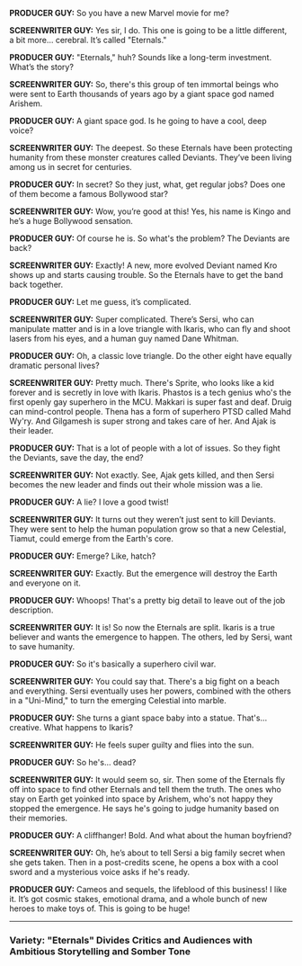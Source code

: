 **PRODUCER GUY:** So you have a new Marvel movie for me?

**SCREENWRITER GUY:** Yes sir, I do. This one is going to be a little different, a bit more… cerebral. It’s called "Eternals."

**PRODUCER GUY:** "Eternals," huh? Sounds like a long-term investment. What’s the story?

**SCREENWRITER GUY:** So, there's this group of ten immortal beings who were sent to Earth thousands of years ago by a giant space god named Arishem.

**PRODUCER GUY:** A giant space god. Is he going to have a cool, deep voice?

**SCREENWRITER GUY:** The deepest. So these Eternals have been protecting humanity from these monster creatures called Deviants. They’ve been living among us in secret for centuries.

**PRODUCER GUY:** In secret? So they just, what, get regular jobs? Does one of them become a famous Bollywood star?

**SCREENWRITER GUY:** Wow, you’re good at this! Yes, his name is Kingo and he’s a huge Bollywood sensation.

**PRODUCER GUY:** Of course he is. So what's the problem? The Deviants are back?

**SCREENWRITER GUY:** Exactly! A new, more evolved Deviant named Kro shows up and starts causing trouble. So the Eternals have to get the band back together.

**PRODUCER GUY:** Let me guess, it’s complicated.

**SCREENWRITER GUY:** Super complicated. There’s Sersi, who can manipulate matter and is in a love triangle with Ikaris, who can fly and shoot lasers from his eyes, and a human guy named Dane Whitman.

**PRODUCER GUY:** Oh, a classic love triangle. Do the other eight have equally dramatic personal lives?

**SCREENWRITER GUY:** Pretty much. There's Sprite, who looks like a kid forever and is secretly in love with Ikaris. Phastos is a tech genius who's the first openly gay superhero in the MCU. Makkari is super fast and deaf. Druig can mind-control people. Thena has a form of superhero PTSD called Mahd Wy'ry. And Gilgamesh is super strong and takes care of her. And Ajak is their leader.

**PRODUCER GUY:** That is a lot of people with a lot of issues. So they fight the Deviants, save the day, the end?

**SCREENWRITER GUY:** Not exactly. See, Ajak gets killed, and then Sersi becomes the new leader and finds out their whole mission was a lie.

**PRODUCER GUY:** A lie? I love a good twist!

**SCREENWRITER GUY:** It turns out they weren’t just sent to kill Deviants. They were sent to help the human population grow so that a new Celestial, Tiamut, could emerge from the Earth's core.

**PRODUCER GUY:** Emerge? Like, hatch?

**SCREENWRITER GUY:** Exactly. But the emergence will destroy the Earth and everyone on it.

**PRODUCER GUY:** Whoops! That's a pretty big detail to leave out of the job description.

**SCREENWRITER GUY:** It is! So now the Eternals are split. Ikaris is a true believer and wants the emergence to happen. The others, led by Sersi, want to save humanity.

**PRODUCER GUY:** So it's basically a superhero civil war.

**SCREENWRITER GUY:** You could say that. There's a big fight on a beach and everything. Sersi eventually uses her powers, combined with the others in a "Uni-Mind," to turn the emerging Celestial into marble.

**PRODUCER GUY:** She turns a giant space baby into a statue. That's... creative. What happens to Ikaris?

**SCREENWRITER GUY:** He feels super guilty and flies into the sun.

**PRODUCER GUY:** So he's... dead?

**SCREENWRITER GUY:** It would seem so, sir. Then some of the Eternals fly off into space to find other Eternals and tell them the truth. The ones who stay on Earth get yoinked into space by Arishem, who's not happy they stopped the emergence. He says he's going to judge humanity based on their memories.

**PRODUCER GUY:** A cliffhanger! Bold. And what about the human boyfriend?

**SCREENWRITER GUY:** Oh, he’s about to tell Sersi a big family secret when she gets taken. Then in a post-credits scene, he opens a box with a cool sword and a mysterious voice asks if he's ready.

**PRODUCER GUY:** Cameos and sequels, the lifeblood of this business! I like it. It’s got cosmic stakes, emotional drama, and a whole bunch of new heroes to make toys of. This is going to be huge!

***

### **Variety: "Eternals" Divides Critics and Audiences with Ambitious Storytelling and Somber Tone**